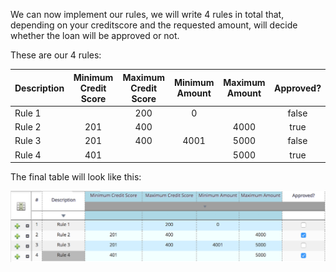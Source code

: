 We can now implement our rules, we will write 4 rules in total that, depending on your creditscore and the requested amount, will decide whether the loan will be approved or not.

These are our 4 rules:

| Description | Minimum Credit Score | Maximum Credit Score | Minimum Amount | Maximum Amount | Approved? |
| ----------- |:--------------------:|:--------------------:|:--------------:|:--------------:|:---------:|
| Rule 1      |                      |         200          |        0       |                |   false   |
| Rule 2      |         201          |         400          |                |      4000      |    true   |
| Rule 3      |         201          |         400          |      4001      |      5000      |    false  |
| Rule 4      |         401          |                      |                |      5000      |    true   |

The final table will look like this:

<img src="../../assets/middleware/brms-loan-application/brms-decision-table.png" width="800" />
